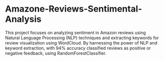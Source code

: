 # Amazone-Reviews-Sentimental-Analysis
This project focuses on analyzing sentiment in Amazon reviews using Natural Language Processing (NLP) techniques and extracting keywords for review visualization using WordCloud. By harnessing the power of NLP and keyword extraction, with 94% accuracy  classified reviews as positive or negative feedback, using RandomForestClassifier.
